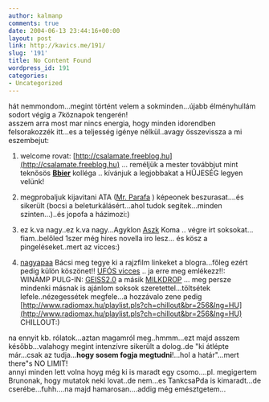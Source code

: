 ```yaml
---
author: kalmanp
comments: true
date: 2004-06-13 23:44:16+00:00
layout: post
link: http://kavics.me/191/
slug: '191'
title: No Content Found
wordpress_id: 191
categories:
- Uncategorized
---
```


hát nemmondom...megint történt velem a sokminden...újabb élményhullám sodort végig a 7köznapok tengerén!  
asszem arra most mar nincs energia, hogy minden idorendben felsorakozzék itt...es a teljesség igénye nélkül..avagy összevissza a mi eszembejut:




1. welcome rovat: [http://csalamate.freeblog.hu](http://csalamate.freeblog.hu) ... reméljük a mester továbbjut mint teknősös **[Bbier](http://balambier.freeblog.hu/)** kolléga .. kívánjuk a legjobbakat a HÜJESÉG legyen velünk!




2. megprobaljuk kijavitani ATA ([Mr. Parafa](http://parafa.freeblog.hu) ) képeonek beszurasat....és sikerült (bocsi a beleturkálásért...ahol tudok segítek...minden szinten...)..és jopofa a házimozi:)




3. ez k.va nagy..ez k.va nagy...Agyklon [Aszk](http://aszk.freeblog.hu) Koma .. végre irt soksokat... fiam..belőled 1szer még hires novella iro lesz... és kösz a pingeléseket..mert az vicces:)




4. [nagyapaa](http://nagyapaa.freeblog.hu) Bácsi meg tegye ki a rajzfilm linkeket a blogra...főleg ezért pedig külön köszönet!! [UFÓS vicces](http://mm.dfilm.com/mm2s/mm_route.php?id=1844427) .. ja erre meg emlékezz!!:   
WINAMP PULG-IN: [GEISS2.0](http://www.winamp.com/plugins/details.php?id=134393) a másik [MILKDROP](http://www.nullsoft.com/free/milkdrop/) ... meg persze mindenki másnak is ajánlom soksok szeretettel...töltsétek lefele..nézegessétek megfele...a hozzávalo zene pedig [http://www.radiomax.hu/playlist.pls?ch=chillout&br=256&lng=HU](http://www.radiomax.hu/playlist.pls?ch=chillout&br=256&lng=HU) CHILLOUT:)




na ennyit kb. rólatok...aztan magamról meg..hmmm...ezt majd asszem később...valahogy megint intenzívre sikerült a dolog..de "ki átlépte már...csak az tudja...**hogy sosem fogja megtudni**!...hol a határ"...mert there"s NO LIMIT!  
annyi minden lett volna hoyg még ki is maradt egy csomo....pl. megigertem Brunonak, hogy mutatok neki lovat..de nem...es TankcsaPda is kimaradt...de cserébe...fuhh....na majd hamarosan....addig még emésztgetem...
